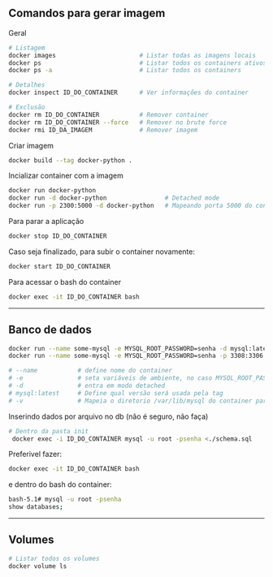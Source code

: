 ## Comandos para gerar imagem

Geral

```sh
# Listagem
docker images                       # Listar todas as imagens locais
docker ps                           # Listar todos os containers ativos
docker ps -a                        # Listar todos os containers

# Detalhes
docker inspect ID_DO_CONTAINER      # Ver informações do container

# Exclusão
docker rm ID_DO_CONTAINER           # Remover container
docker rm ID_DO_CONTAINER --force   # Remover no brute force
docker rmi ID_DA_IMAGEM             # Remover imagem
```

Criar imagem

```sh
docker build --tag docker-python .
```

Incializar container com a imagem

```sh
docker run docker-python
docker run -d docker-python                # Detached mode
docker run -p 2300:5000 -d docker-python   # Mapeando porta 5000 do container para 2300 do host

```

Para parar a aplicação

```sh
docker stop ID_DO_CONTAINER
```

Caso seja finalizado, para subir o container novamente:

```sh
docker start ID_DO_CONTAINER
```

Para acessar o bash do container

```sh
docker exec -it ID_DO_CONTAINER bash
```

---

## Banco de dados

```sh
docker run --name some-mysql -e MYSQL_ROOT_PASSWORD=senha -d mysql:latest
docker run --name some-mysql -e MYSQL_ROOT_PASSWORD=senha -p 3308:3306 -v mysqlVolume:/var/lib/mysql -d mysql:latest

# --name           # define nome do container
# -e               # seta variáveis de ambiente, no caso MYSQL_ROOT_PASSWORD com valor senha
# -d               # entra em modo detached
# mysql:latest     # Define qual versão será usada pela tag
# -v               # Mapeia o diretorio /var/lib/mysql do container para o volume mysqlVolume
```

Inserindo dados por arquivo no db (não é seguro, não faça)

```sh
# Dentro da pasta init
 docker exec -i ID_DO_CONTAINER mysql -u root -psenha <./schema.sql
```

Preferivel fazer:

```sh
docker exec -it ID_DO_CONTAINER bash
```

e dentro do bash do container:

```sh
bash-5.1# mysql -u root -psenha
show databases;
```

---

## Volumes

```sh
# Listar todos os volumes
docker volume ls
```
